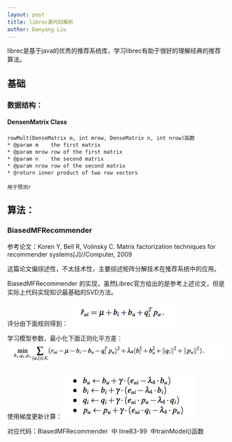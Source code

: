 ```yaml
---
layout: post
title: librec源代码解析
author: Danyang Liu
---
```


librec是基于java的优秀的推荐系统库，学习librec有助于很好的理解经典的推荐算法。

## 基础

### 数据结构：

#### DensenMatrix Class
    rowMult(DenseMatrix m, int mrow, DenseMatrix n, int nrow)函数
    * @param m    the first matrix
    * @param mrow row of the first matrix
    * @param n    the second matrix
    * @param nrow row of the second matrix
    * @return inner product of two row vectors
    
    用于预测r
    
    

## 算法：

### BiasedMFRecommender
参考论文：Koren Y, Bell R, Volinsky C. Matrix factorization techniques for recommender systems[J]//Computer, 2009

这篇论文偏综述性，不太技术性，主要综述矩阵分解技术在推荐系统中的应用。

BiasedMFRecommender 的实现，虽然Librec官方给出的是参考上述论文，但是实际上代码实现知识最基础的SVD方法。

评分由下面规则得到：
![1](../images/alg/svd_BiasedMF/predict.png)

学习模型参数，最小化下面正则化平方差：
![2](../images/alg/svd_BiasedMF/target.png)

使用梯度更新计算：
![3](../images/alg/svd_BiasedMF/update.png)

对应代码：BiasedMFRecommender  中 line83-99  中trainModel()函数




